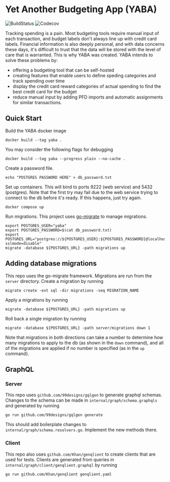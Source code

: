 # Yet Another Budgeting App (YABA)
![BuildStatus](https://img.shields.io/github/actions/workflow/status/wenbenz/yaba/build.yml)
![Codecov](https://img.shields.io/codecov/c/github/wenbenz/yaba)

Tracking spending is a pain. Most budgeting tools require manual input of each
transaction, and budget labels don't always line up with credit card labels.
Financial information is also deeply personal, and with data concerns these
days, it's difficult to trust that the data will be stored with the level of
care that is warranted. This is why YABA was created. YABA intends to solve
these problems by:
- offering a budgeting tool that can be self-hosted
- creating features that enable users to define speding categories and track
spending over time
- display the credit card reward categories of actual spending to find the best
credit card for the budget
- reduce manual input by adding PFD imports and automatic assignments for
similar transactions.

## Quick Start
Build the YABA docker image
```shell
docker build --tag yaba .
```

You may consider the following flags for debugging
```shell
docker build --tag yaba --progress plain --no-cache .
```

Create a password file.
```shell
echo "POSTGRES PASSWORD HERE" > db_password.txt
```

Set up containers. This will bind to ports 9222 (web service) and 5432 (postgres).
Note that the first try may fail due to the web service trying to connect to the db before it's ready.
If this happens, just try again.
```shell
docker compose up
```

Run migrations. This project uses [go-migrate](https://github.com/golang-migrate/migrate) to manage migrations.
```shell
export POSTGRES_USER="yaba"
export POSTGRES_PASSWORD=$(cat db_password.txt)
export POSTGRES_URL="postgres://${POSTGRES_USER}:${POSTGRES_PASSWORD}@localhost:5432/yaba?sslmode=disable"
migrate -database ${POSTGRES_URL} -path migrations up
```

## Adding database migrations
This repo uses the go-migrate framework. Migrations are run from the `server` directory.
Create a migration by running
```shell
migrate create -ext sql -dir migrations -seq MIGRATION_NAME
```

Apply a migrations by running 
```shell
migrate -database ${POSTGRES_URL} -path migrations up
```

Roll back a single migration by running
```shell
migrate -database ${POSTGRES_URL} -path server/migrations down 1
```

Note that migrations in both directions can take a number to determine how many migrations to apply to the db (as shown in the `down` command), and all of the migrations are applied if no number is specified (as in the `up` command).

## GraphQL

### Server
This repo uses `github.com/99designs/gqlgen` to generate graphql schemas.
Changes to the schema can be made in `internal/graph/schema.graphqls` and generated by running
```shell
go run github.com/99designs/gqlgen generate
```
This should add boilerplate changes to `internal/graph/schema.resolvers.go`. Implement the new methods there.

### Client
This repo also uses `github.com/Khan/genqlient` to create clients that are used for tests.
Clients are generated from queries in `internal/graph/client/genqlient.graphql` by running
```shell
go run github.com/Khan/genqlient genqlient.yaml
```
